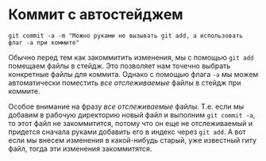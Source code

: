 # Коммит с автостейджем

```
git commit -a -m "Можно руками не вызывать git add, а использовать флаг -a при коммите"
```

Обычно перед тем как закоммитить изменения, мы с помощью `git add` помещаем файлы в стейдж. Это позволяет нам точечно выбрать конкретные файлы для коммита. Однако с помощью флага `-a` мы можем автоматически поместить *все отслеживаемые* файлы в стейдж при коммите.

Особое внимание на фразу *все отслеживаемые* файлы. Т.е. если мы добавим в рабочую директорию новый файл и выполним `git commit -a`, то этот файл не закоммитится, потому что он еще не отслеживаемый и придется сначала руками добавить его в индекс через `git add`. А вот если мы внесем изменения в какой-нибудь старый, уже известный гиту файл, тогда эти изменения закоммитятся.


